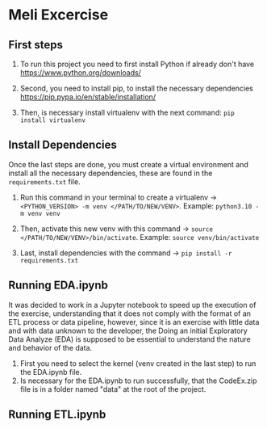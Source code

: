 # Meli Excercise
## First steps
1. To run this project you need to first install Python if already don't have <https://www.python.org/downloads/>

2. Second, you need to install pip, to install the necessary dependencies <https://pip.pypa.io/en/stable/installation/>

3. Then, is necessary install virtualenv with the next command: `pip install virtualenv`

## Install Dependencies
Once the last steps are done, you must create a virtual environment and install all the necessary dependencies, these are found in the `requirements.txt` file.

1. Run this command in your terminal to create a virtualenv -> `<PYTHON_VERSION> -m venv </PATH/TO/NEW/VENV>`. Example: `python3.10 -m venv venv`

2. Then, activate this new venv with this command -> `source </PATH/TO/NEW/VENV>/bin/activate`. Example: `source venv/bin/activate`

3. Last, install dependencies with the command -> `pip install -r requirements.txt`

## Running EDA.ipynb
It was decided to work in a Jupyter notebook to speed up the execution of the exercise, understanding that it does not comply with the format of an ETL process or data pipeline, however, since it is an exercise with little data and with data unknown to the developer, the Doing an initial Exploratory Data Analyze (EDA) is supposed to be essential to understand the nature and behavior of the data.

1. First you need to select the kernel (venv created in the last step) to run the EDA.ipynb file.
2. Is necessary for the EDA.ipynb to run successfully, that the CodeEx.zip file is in a folder named "data" at the root of the project.

## Running ETL.ipynb